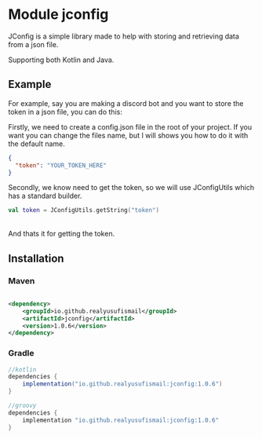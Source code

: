 # Module jconfig

JConfig is a simple library made to help with storing and retrieving data from a json file.

Supporting both Kotlin and Java.

## Example

For example, say you are making a discord bot and you want to store the token in a json file, you can do this:

Firstly, we need to create a config.json file in the root of your project. If you want you can change the files name,
but I will shows you how to do it with the default name.
<br>

```json
{
  "token": "YOUR_TOKEN_HERE"
}
```

Secondly, we know need to get the token, so we will use JConfigUtils which has a standard builder.
<br>

```kotlin
val token = JConfigUtils.getString("token")
```

<br>
And thats it for getting the token.

## Installation

### Maven

```xml

<dependency>
    <groupId>io.github.realyusufismail</groupId>
    <artifactId>jconfig</artifactId>
    <version>1.0.6</version>
</dependency>
```

### Gradle

```groovy
//kotlin
dependencies {
    implementation("io.github.realyusufismail:jconfig:1.0.6")
}

//groovy
dependencies {
    implementation "io.github.realyusufismail:jconfig:1.0.6"
}
```